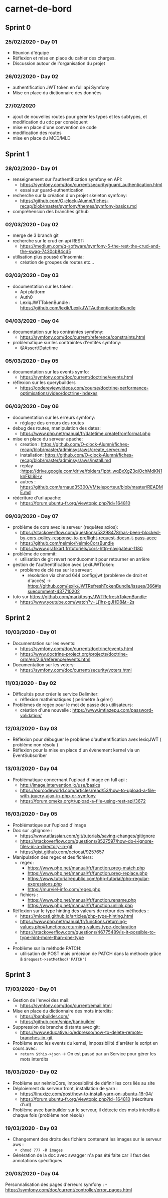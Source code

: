 # carnet-de-bord

## Sprint 0
 
### 25/02/2020 - Day 01
 
 - Réunion d'équipe
 - Réflexion et mise en place du cahier des charges.
 - Discussion autour de l'organisation du projet
  
### 26/02/2020 - Day 02
 
- authentification JWT token en full api Symfony
- Mise en place du dictionnaire des données

### 27/02/2020

- ajout de nouvelles routes pour gérer les types et les subtypes, et modification du cdc par conséquent
- mise en place d'une convention de code
- modification des routes
- mise en place du MCD/MLD

## Sprint 1 

### 28/02/2020 - Day 01

- renseignement sur l'authentification symfony en API: 
	- https://symfony.com/doc/current/security/guard_authentication.html
	- essai sur guard-authentication
- recherche sur la création d'un projet skeleton symfony:
	- https://github.com/O-clock-Alumni/fiches-recap/blob/master/symfony/themes/symfony-basics.md
- compréhension des branches github

### 02/03/2020 - Day 02

- merge de 3 branch git
- recherche sur le crud en api REST:
	- https://medium.com/q-software/symfony-5-the-rest-the-crud-and-the-swag-7430cb84cd5
- utilisation plus poussé d'insomnia:
	- création de groupes de routes etc...

### 03/03/2020 - Day 03

- documentation sur les token:
	- Api platform
	- Auth0
	- LexiqJWTTokenBundle : https://github.com/lexik/LexikJWTAuthenticationBundle
 
### 04/03/2020 - Day 04

- documentation sur les contraintes symfony: 
	- https://symfony.com/doc/current/reference/constraints.html
- problématique sur les contraintes d'entités symfony: 
	- @Assert\Datetime

### 05/03/2020 - Day 05

- documentation sur les events symfo:
	- https://symfony.com/doc/current/doctrine/events.html
- réflexion sur les querybuilders
	- https://codereviewvideos.com/course/doctrine-performance-optimisations/video/doctrine-indexes
	
### 06/03/2020 - Day 06

- documentation sur les erreurs symfony:
    - réglage des erreurs des routes
- debug des routes, manipulation des dates:
    - https://www.php.net/manual/fr/datetime.createfromformat.php
- mise en place du serveur apache:
	- creation : https://github.com/O-clock-Alumni/fiches-recap/blob/master/adminsys/aws/create_server.md
	- installation: https://github.com/O-clock-Alumni/fiches-recap/blob/master/adminsys/aws/install.md
	- replay :https://drive.google.com/drive/folders/1pbt_wqBxXgZ3qiOchMdKN1knFklI8iHv
	- autres : https://github.com/arnaud35300/VMteleporteur/blob/master/README.md
- réécriture d'url apache:
	- https://forum.ubuntu-fr.org/viewtopic.php?id=164810

### 09/03/2020 - Day 07

- problème de cors avec le serveur (requêtes axios):
    - https://stackoverflow.com/questions/53298478/has-been-blocked-by-cors-policy-response-to-preflight-request-doesn-t-pass-acce
    - https://github.com/nelmio/NelmioCorsBundle
    - https://www.grafikart.fr/tutoriels/cors-http-navigateur-1180
- problème de commit:
    - utilisation de git revert nomducommit pour retourner en arrière
- gestion de l'authentification avec LexitJWTtoken:
    - problème de clé rsa sur le serveur:
        - résolution via chmod 644 config/jwt (problème de droit et d'accès) -> https://github.com/lexik/JWTRefreshTokenBundle/issues/366#issuecomment-437710202
- tuto sur https://github.com/markitosgv/JWTRefreshTokenBundle:
    - https://www.youtube.com/watch?v=Lj1hz-gJHD8&t=2s
  
## Sprint 2 

### 10/03/2020 - Day 01

- Documentation sur les events: 
    - https://symfony.com/doc/current/doctrine/events.html
    - https://www.doctrine-project.org/projects/doctrine-orm/en/2.6/reference/events.html
- Documentation sur les voters: 
    - https://symfony.com/doc/current/security/voters.html

### 11/03/2020 - Day 02

- Difficultés pour créer le service Delimiter:
    - réflexion mathématiques ( perimètre à gérer)
- Problèmes de regex pour le mot de passe des utilisateurs:
    -  création d'une nouvelle : https://www.imtiazepu.com/password-validation/
  
### 12/03/2020 - Day 03

- Réflexion pour débuguer le problème d'authentification avex lexiqJWT ( problème non résolu )
- Réflexion pour la mise en place d'un évènement kernel via un EventSubscriber

### 13/03/2020 - Day 04

- Problématique concernant l'upload d'image en full api :
    - http://image.intervention.io/use/basics
    - https://ourcodeworld.com/articles/read/53/how-to-upload-a-file-with-jquery-ajax-in-php-or-symfony
    - https://forum.omeka.org/t/upload-a-file-using-rest-api/3672
  
### 16/03/2020 - Day 05

- Problématique sur l'upload d'image
- Doc sur .gitignore :
    - https://www.atlassian.com/git/tutorials/saving-changes/gitignore
    - https://stackoverflow.com/questions/8527597/how-do-i-ignore-files-in-a-directory-in-git
    - https://gist.github.com/octocat/9257657
- Manipulation des regex et des fichiers:
    - regex : 
        - https://www.php.net/manual/fr/function.preg-match.php
        - https://www.php.net/manual/fr/function.preg-replace.php
        - https://www.tutorialrepublic.com/php-tutorial/php-regular-expressions.php
        - https://murviel-info.com/regex.php
    - fichiers :
        - https://www.php.net/manual/fr/function.rename.php
        - https://www.php.net/manual/fr/function.unlink.php
- Réflexion sur le type hinting des valeurs de retour des méthodes :
    - https://mlocati.github.io/articles/php-type-hinting.html
    - https://www.php.net/manual/fr/functions.returning-values.php#functions.returning-values.type-declaration
    - https://stackoverflow.com/questions/46775489/is-it-possible-to-type-hint-more-than-one-type
    - 
- Problème sur la méthode PATCH:
    - utilisation de POST mais précision de PATCH dans la méthode grâce à `$request->setMethod('PATCH')`
  
## Sprint 3 

### 17/03/2020 - Day 01

- Gestion de l'envoi des mail:
    - https://symfony.com/doc/current/email.html
- Mise en place du dictionnaire des mots interdits:
    - https://banbuilder.com/
    - https://github.com/snipe/banbuilder
- Suppression de branche distante avec git:
    - https://www.educative.io/edpresso/how-to-delete-remote-branches-in-git
- Problème avec les events du kernel, impossibilité d'arrêter le script en cours avec:
    - `return $this->json` -> On est passé par un Service pour gérer les mots interdits

### 18/03/2020 - Day 02

- Problème sur nelmioCors, impossibilité de définir les cors liés au site
- Déploiement du serveur front, installation de yarn :
    - https://linuxize.com/post/how-to-install-yarn-on-ubuntu-18-04/
    - https://forum.ubuntu-fr.org/viewtopic.php?id=164810 (réecriture d'url)
- Problème avec banbuilder sur le serveur, il détecte des mots interdits à chaque fois (problème non résolu)

### 19/03/2020 - Day 03

- Changement des droits des fichiers contenant les images sur le serveur aws : 
    - `chmod 777 -R images`
- Génération de la doc avec swagger n'a pas été faite car il faut des annotations spécifiques

### 20/03/2020 - Day 04

Personnalisation des pages d'erreurs symfony :
    - https://symfony.com/doc/current/controller/error_pages.html